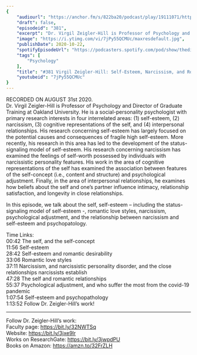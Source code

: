 ```yaml
---
{
	"audiourl": "https://anchor.fm/s/822ba20/podcast/play/19111071/https%3A%2F%2Fd3ctxlq1ktw2nl.cloudfront.net%2Fstaging%2F2020-8-5%2Ffc507c13-73c4-c874-9bf4-80844ea1de77.m4a",
	"draft": false,
	"episodeid": "381",
	"excerpt": "Dr. Virgil Zeigler-Hill is Professor of Psychology and Director of Graduate Training at Oakland University. He is a social-personality psychologist with primary research interests in four interrelated areas: (1) self-esteem, (2) narcissism, (3) cognitive representations of the self, and (4) interpersonal relationships. His research concerning self-esteem has largely focused on the potential causes and consequences of fragile high self-esteem. More recently, his research in this area has led to the development of the status-signaling model of self-esteem. His research concerning narcissism has examined the feelings of self-worth possessed by individuals with narcissistic personality features. His work in the area of cognitive representations of the self has examined the association between features of the self-concept (i.e., content and structure) and psychological adjustment. Finally, in the area of interpersonal relationships, he examines how beliefs about the self and one’s partner influence intimacy, relationship satisfaction, and longevity in close relationships.",
	"image": "https://i.ytimg.com/vi/7jPy55QCMUc/maxresdefault.jpg",
	"publishDate": 2020-10-22,
	"spotifyEpisodeUrl": "https://podcasters.spotify.com/pod/show/thedissenter/episodes/381-Virgil-Zeigler-Hill-Self-Esteem--Narcissism--and-Romantic-Love-Styles-ej5nmv",
	"tags": [
		"Psychology"
	],
	"title": "#381 Virgil Zeigler-Hill: Self-Esteem, Narcissism, and Romantic Love Styles",
	"youtubeid": "7jPy55QCMUc"
}
---
```

RECORDED ON AUGUST 31st 2020.  
Dr. Virgil Zeigler-Hill is Professor of Psychology and Director of Graduate Training at Oakland University. He is a social-personality psychologist with primary research interests in four interrelated areas: (1) self-esteem, (2) narcissism, (3) cognitive representations of the self, and (4) interpersonal relationships. His research concerning self-esteem has largely focused on the potential causes and consequences of fragile high self-esteem. More recently, his research in this area has led to the development of the status-signaling model of self-esteem. His research concerning narcissism has examined the feelings of self-worth possessed by individuals with narcissistic personality features. His work in the area of cognitive representations of the self has examined the association between features of the self-concept (i.e., content and structure) and psychological adjustment. Finally, in the area of interpersonal relationships, he examines how beliefs about the self and one’s partner influence intimacy, relationship satisfaction, and longevity in close relationships.

In this episode, we talk about the self, self-esteem – including the status-signaling model of self-esteem -, romantic love styles, narcissism, psychological adjustment, and the relationship between narcissism and self-esteem and psychopatology.

Time Links:  
<time>00:42</time> The self, and the self-concept  
<time>11:56</time> Self-esteem  
<time>28:42</time> Self-esteem and romantic desirability  
<time>33:06</time> Romantic love styles  
<time>37:11</time> Narcissism, and narcissistic personality disorder, and the close relationships narcissists establish  
<time>47:28</time> The self and romantic relationships  
<time>55:37</time> Psychological adjustment, and who suffer the most from the covid-19 pandemic  
<time>1:07:54</time> Self-esteem and psychopathology  
<time>1:13:52</time> Follow Dr. Zeigler-Hill’s work!

---

Follow Dr. Zeigler-Hill’s work:  
Faculty page: https://bit.ly/32NWTSq  
Website: https://bit.ly/3jxe9lr  
Works on ResearchGate: https://bit.ly/3jwpdPU  
Books on Amazon: https://amzn.to/32FrZLH
